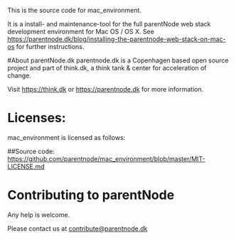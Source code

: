 This is the source code for mac_environment.

It is a install- and maintenance-tool for the full parentNode web stack development environment for Mac OS / OS X.
See https://parentnode.dk/blog/installing-the-parentnode-web-stack-on-mac-os for further instructions.


#About parentNode.dk
parentnode.dk is a Copenhagen based open source project and part of think.dk, a think tank & center for acceleration of  change. 

Visit https://think.dk or https://parentnode.dk for more information.

# Licenses:
mac_environment is licensed as follows:

##Source code:
https://github.com/parentnode/mac_environment/blob/master/MIT-LICENSE.md


# Contributing to parentNode

Any help is welcome. 

Please contact us at [contribute@parentnode.dk](mailto:contribute@parentnode.dk)